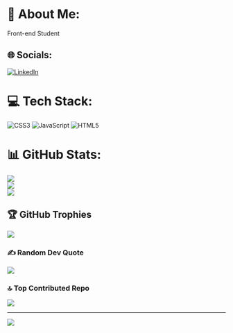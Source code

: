 # 💫 About Me:
Front-end Student


## 🌐 Socials:
 [![LinkedIn](https://img.shields.io/badge/LinkedIn-%230077B5.svg?logo=linkedin&logoColor=white)](https://linkedin.com/in/https://www.linkedin.com/in/reneslima/) 

# 💻 Tech Stack:
![CSS3](https://img.shields.io/badge/css3-%231572B6.svg?style=for-the-badge&logo=css3&logoColor=white) ![JavaScript](https://img.shields.io/badge/javascript-%23323330.svg?style=for-the-badge&logo=javascript&logoColor=%23F7DF1E) ![HTML5](https://img.shields.io/badge/html5-%23E34F26.svg?style=for-the-badge&logo=html5&logoColor=white)
# 📊 GitHub Stats:
![](https://github-readme-stats.vercel.app/api?username=rene0210&theme=dark&hide_border=false&include_all_commits=false&count_private=false)<br/>
![](https://github-readme-streak-stats.herokuapp.com/?user=rene0210&theme=dark&hide_border=false)<br/>
![](https://github-readme-stats.vercel.app/api/top-langs/?username=rene0210&theme=dark&hide_border=false&include_all_commits=false&count_private=false&layout=compact)

## 🏆 GitHub Trophies
![](https://github-profile-trophy.vercel.app/?username=rene0210&theme=radical&no-frame=false&no-bg=true&margin-w=4)

### ✍️ Random Dev Quote
![](https://quotes-github-readme.vercel.app/api?type=horizontal&theme=radical)

### 🔝 Top Contributed Repo
![](https://github-contributor-stats.vercel.app/api?username=rene0210&limit=5&theme=dark&combine_all_yearly_contributions=true)

---
[![](https://visitcount.itsvg.in/api?id=rene0210&icon=0&color=0)](https://visitcount.itsvg.in)

<!-- Proudly created with GPRM ( https://gprm.itsvg.in ) -->
